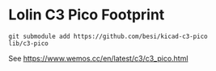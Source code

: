 # Lolin C3 Pico Footprint

    git submodule add https://github.com/besi/kicad-c3-pico             lib/c3-pico

See <https://www.wemos.cc/en/latest/c3/c3_pico.html>